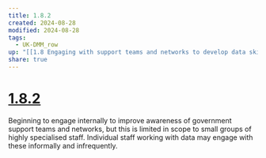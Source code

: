 ```yaml
---
title: 1.8.2
created: 2024-08-28
modified: 2024-08-28
tags:
  - UK-DMM_row
up: "[[1.8 Engaging with support teams and networks to develop data skills]]"
share: true
---
```

# [1.8.2](1.8.2.md)

Beginning to engage internally to improve awareness of government support teams and networks, but this is limited in scope to small groups of highly specialised staff. Individual staff working with data may engage with these informally and infrequently.
